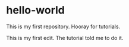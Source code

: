 hello-world
===========

This is my first repository.  Hooray for tutorials.

This is my first edit.  The tutorial told me to do it.
